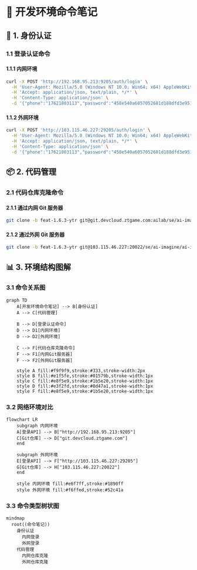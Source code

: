 # 📝 开发环境命令笔记

## 🔑 1. 身份认证

### 1.1 登录认证命令

#### 1.1.1 内网环境

```bash
curl -X POST 'http://192.168.95.213:9205/auth/login' \
  -H 'User-Agent: Mozilla/5.0 (Windows NT 10.0; Win64; x64) AppleWebKit/537.36 (KHTML, like Gecko) Chrome/131.0.0.0 Safari/537.36' \
  -H 'Accept: application/json, text/plain, */*' \
  -H 'Content-Type: application/json' \
  -d '{"phone":"17621803113","password":"458e540a6057052681d188dfd3e9516a"}'
```

#### 1.1.2 外网环境

```bash
curl -X POST 'http://103.115.46.227:29205/auth/login' \
  -H 'User-Agent: Mozilla/5.0 (Windows NT 10.0; Win64; x64) AppleWebKit/537.36 (KHTML, like Gecko) Chrome/131.0.0.0 Safari/537.36' \
  -H 'Accept: application/json, text/plain, */*' \
  -H 'Content-Type: application/json' \
  -d '{"phone":"17621803113","password":"458e540a6057052681d188dfd3e9516a"}'
```

## 📦 2. 代码管理

### 2.1 代码仓库克隆命令

#### 2.1.1 通过内网 Git 服务器

```bash
git clone -b feat-1.6.3-ytr git@git.devcloud.ztgame.com:ailab/se/ai-imagine/ai-imagine.git react_mojing
```

#### 2.1.2 通过外网 Git 服务器

```bash
git clone -b feat-1.6.3-ytr git@103.115.46.227:20022/se/ai-imagine/ai-imagine.git react_mojing
```

## 📊 3. 环境结构图解

### 3.1 命令关系图

```mermaid
graph TD
    A[开发环境命令笔记] --> B[身份认证]
    A --> C[代码管理]

    B --> D[登录认证命令]
    D --> D1[内网环境]
    D --> D2[外网环境]

    C --> F[代码仓库克隆命令]
    F --> F1[内网Git服务器]
    F --> F2[外网Git服务器]

    style A fill:#f9f9f9,stroke:#333,stroke-width:2px
    style B fill:#e1f5fe,stroke:#01579b,stroke-width:1px
    style C fill:#e8f5e9,stroke:#1b5e20,stroke-width:1px
    style D fill:#e3f2fd,stroke:#0d47a1,stroke-width:1px
    style F fill:#e8f5e9,stroke:#1b5e20,stroke-width:1px
```

### 3.2 网络环境对比

```mermaid
flowchart LR
    subgraph 内网环境
    A[登录API] --> B["http://192.168.95.213:9205"]
    C[Git仓库] --> D["git.devcloud.ztgame.com"]
    end

    subgraph 外网环境
    E[登录API] --> F["http://103.115.46.227:29205"]
    G[Git仓库] --> H["103.115.46.227:20022"]
    end

    style 内网环境 fill:#e6f7ff,stroke:#1890ff
    style 外网环境 fill:#f6ffed,stroke:#52c41a
```

### 3.3 命令类型树状图

```mermaid
mindmap
  root((命令笔记))
    身份认证
      内网登录
      外网登录
    代码管理
      内网仓库克隆
      外网仓库克隆
```
